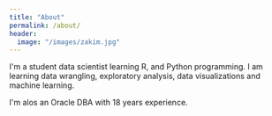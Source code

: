 ```yaml
---
title: "About"
permalink: /about/
header:
  image: "/images/zakim.jpg"
---
```


I'm a student data scientist learning R, and Python programming.
I am learning data wrangling, exploratory analysis, data visualizations and machine learning.

I'm alos an Oracle DBA with 18 years experience.
